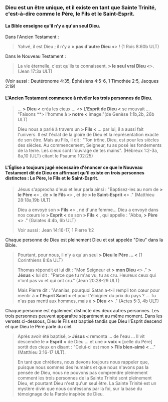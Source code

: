 ### Dieu est un être unique, et il existe en tant que Sainte Trinité, c'est-à-dire comme le Père, le Fils et le Saint-Esprit.

#### La Bible enseigne qu'il n'y a qu'un seul Dieu.

Dans l'Ancien Testament :

> Yahvé, il est Dieu ; il n'y a **> pas d'autre Dieu <**> ! (1 Rois 8:60b ULT)

Dans le Nouveau Testament :

> La vie éternelle, c'est qu'ils te connaissent, **> le seul vrai Dieu <**>. (Jean 17:3a ULT)

(Voir aussi : Deutéronome 4:35, Éphésiens 4:5-6, 1 Timothée 2:5, Jacques 2:19)

#### L'Ancien Testament commence à révéler les trois personnes de Dieu.

> ... **> Dieu <** créa les cieux ... <**> L'Esprit de Dieu <** se mouvait ... "Faisons **> l'homme à **> notre <** image."(de Genèse 1:1b,2b, 26b ULT)
>
> Dieu nous a parlé à travers un **> Fils <** ... par lui, il a aussi fait l'univers. Il est l'éclat de la gloire de Dieu et la représentation exacte de son être. Mais au Fils, il dit : "Ton trône, Dieu, est pour les siècles des siècles. Au commencement, Seigneur, tu as posé les fondements de la terre. Les cieux sont l'ouvrage de tes mains". (Hébreux 1:2-3a, 8a,10 (ULT) citant le Psaume 102:25)

#### L'Église a toujours jugé nécessaire d'énoncer ce que le Nouveau Testament dit de Dieu en affirmant qu'il existe en trois personnes distinctes : Le Père, le Fils et le Saint-Esprit.

> Jésus s'approcha d'eux et leur parla ainsi : "Baptisez-les au nom de **> le Père <**> , de **> le Fils <**> , et de **> le Saint-Esprit <**> ." (Matthieu 28:18a,19b ULT)
>
> Dieu a envoyé son **> Fils <**> , né d'une femme... Dieu a envoyé dans nos cœurs le **> Esprit <** de son **> Fils <** , qui appelle : "Abba, **> Père <**> ." (Galates 4:4b, 6b ULT)
>
> Voir aussi : Jean 14:16-17, 1 Pierre 1:2

Chaque personne de Dieu est pleinement Dieu et est appelée "Dieu" dans la Bible.

> Pourtant, pour nous, il n'y a qu'un seul **> Dieu le Père ... <** (1 Corinthiens 8:6a ULT)
>
> Thomas répondit et lui dit : "Mon Seigneur et **> mon Dieu <**> ." **> Jésus <** lui dit : "Parce que tu m'as vu, tu as cru. Heureux ceux qui n'ont pas vu et qui ont cru." (Jean 20:28-29 ULT)
>
> Mais Pierre dit : "Ananias, pourquoi Satan a-t-il rempli ton cœur pour mentir à **> l'Esprit Saint <** et pour t'éloigner du prix du pays ? ... Tu n'as pas menti aux hommes, mais à **> Dieu <**> ." (Actes 5:3, 4b ULT)

Chaque personne est également distincte des deux autres personnes. Les trois personnes peuvent apparaître séparément au même moment. Dans les versets ci-dessous, Dieu le Fils est baptisé tandis que Dieu l'Esprit descend et que Dieu le Père parle du ciel.

> Après avoir été baptisé, **> Jésus <** remonta ... de l'eau ... Il vit descendre le **> Esprit <** de Dieu ... et une **> voix <** \[celle du Père\] sortit des cieux en disant : "Celui-ci est mon **> Fils bien-aimé <** ..." (Matthieu 3:16-17 ULT).
>
> En tant que chrétiens, nous devons toujours nous rappeler que, puisque nous sommes des humains et que nous n'avons pas la pensée de Dieu, nous ne pouvons pas comprendre pleinement comment les trois personnes de la Sainte Trinité sont pleinement Dieu, et pourtant Dieu n'est qu'un seul être. La Sainte Trinité est un mystère divin que nous confessons par la foi, sur la base du témoignage de la Parole inspirée de Dieu.
